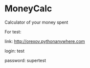 # MoneyCalc
Calculator of your money spent

For test: 

link: http://orexov.pythonanywhere.com

login: test

password: supertest
